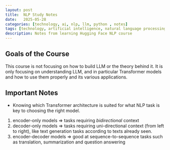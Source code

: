 ```yaml
---
layout: post
title:  NLP Study Notes
date:   2025-05-28
categories: [technology, ai, nlp, llm, python , notes]
tags: [technology, artificial intelligence, natural language processing, python, notes]
description: Notes from learning Hugging Face NLP course
---
```


## Goals of the Course

This course is not focusing on how to build LLM or the theory behind it. It is only focusing on understanding LLM,
and in particular Transformer models and how to use them properly and its various applications.


## Important Notes

- Knowing which Transformer architecture is suited for what NLP task is key to choosing the right model.

1. encoder-only models => tasks requiring *bidirectional* context
2. decoder-only models => tasks requiring uni-directional context (from left to right), like text generation tasks according to texts already seen.
3. encoder-decoder models => good at sequence-to-sequence tasks such as translation, summarization and question answering
